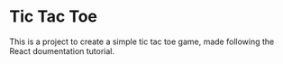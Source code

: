 # Tic Tac Toe

This is a project to create a simple tic tac toe game, made following the React doumentation tutorial.
